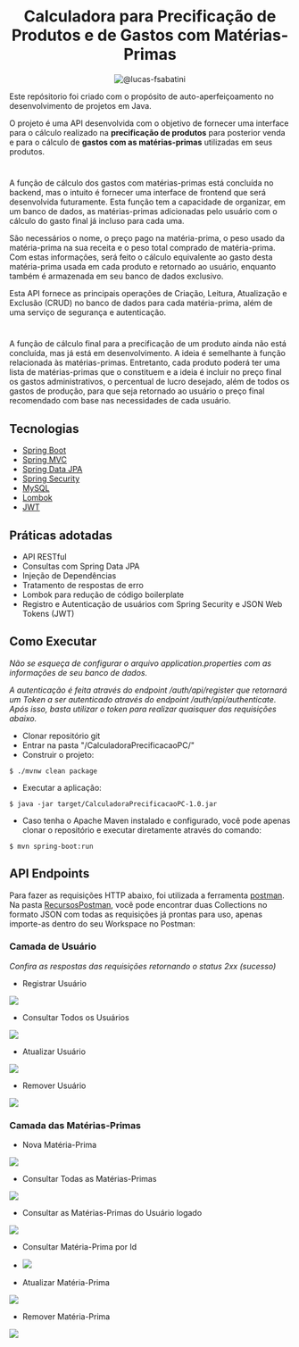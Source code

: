 <h1 align="center">
  Calculadora para Precificação de Produtos e de Gastos com Matérias-Primas
</h1>

<p align="center">
 <img src="https://img.shields.io/static/v1?label=LinkedIn&message=@lucas-frsabatini&color=0e76a8&labelColor=000000" alt="@lucas-fsabatini"/>
</p>

Este repósitorio foi criado com o propósito de auto-aperfeiçoamento no desenvolvimento de projetos em Java.

O projeto é uma API desenvolvida com o objetivo de fornecer uma interface para o cálculo realizado na **precificação de produtos** para posterior venda e para o cálculo de **gastos com as matérias-primas** utilizadas em seus produtos.
#
A função de cálculo dos gastos com matérias-primas está concluída no backend, mas o intuito é fornecer uma interface de frontend que será desenvolvida futuramente. Esta função tem a capacidade de organizar, em um banco de dados, as matérias-primas adicionadas pelo usuário com o cálculo do gasto final já incluso para cada uma.

São necessários o nome, o preço pago na matéria-prima, o peso usado da matéria-prima na sua receita e o peso total comprado de matéria-prima. Com estas informações, será feito o cálculo equivalente ao gasto desta matéria-prima usada em cada produto e retornado ao usuário, enquanto também é armazenada em seu banco de dados exclusivo.

Esta API fornece as principais operações de Criação, Leitura, Atualização e Exclusão (CRUD) no banco de dados para cada matéria-prima, além de uma serviço de segurança e autenticação.
#
A função de cálculo final para a precificação de um produto ainda não está concluída, mas já está em desenvolvimento. A ideia é semelhante à função relacionada às matérias-primas. Entretanto, cada produto poderá ter uma lista de matérias-primas que o constituem e a ideia é incluir no preço final os gastos administrativos, o percentual de lucro desejado, além de todos os gastos de produção, para que seja retornado ao usuário o preço final recomendado com base nas necessidades de cada usuário.

## Tecnologias
 
- [Spring Boot](https://spring.io/projects/spring-boot)
- [Spring MVC](https://docs.spring.io/spring-framework/reference/web/webmvc.html)
- [Spring Data JPA](https://spring.io/projects/spring-data-jpa)
- [Spring Security](https://spring.io/projects/spring-security)
- [MySQL](https://dev.mysql.com/downloads/)
- [Lombok](https://projectlombok.org/)
- [JWT](https://jwt.io/introduction)

## Práticas adotadas

- API RESTful
- Consultas com Spring Data JPA
- Injeção de Dependências
- Tratamento de respostas de erro
- Lombok para redução de código boilerplate
- Registro e Autenticação de usuários com Spring Security e JSON Web Tokens (JWT)

## Como Executar

*Não se esqueça de configurar o arquivo application.properties com as informações de seu banco de dados.*

*A autenticação é feita através do endpoint /auth/api/register que retornará um Token a ser autenticado através do endpoint /auth/api/authenticate. Após isso, basta utilizar o token para realizar quaisquer das requisições abaixo.*

- Clonar repositório git
- Entrar na pasta "/CalculadoraPrecificacaoPC/"
- Construir o projeto:
```
$ ./mvnw clean package
```
- Executar a aplicação:
```
$ java -jar target/CalculadoraPrecificacaoPC-1.0.jar
```

- Caso tenha o Apache Maven instalado e configurado, você pode apenas clonar o repositório e executar diretamente através do comando:

```
$ mvn spring-boot:run
```

## API Endpoints

Para fazer as requisições HTTP abaixo, foi utilizada a ferramenta [postman](https://www.postman.com/). Na pasta [RecursosPostman](https://github.com/LucasSabatini/CalculadoraParaPrecificacao/tree/master/RecursosPostman), você pode encontrar duas Collections no formato JSON com todas as requisições já prontas para uso, apenas importe-as dentro do seu Workspace no Postman:

### Camada de Usuário

*Confira as respostas das requisições retornando o status 2xx (sucesso)*

- Registrar Usuário

<img src="https://github.com/LucasSabatini/CalculadoraParaPrecificacao/blob/master/RecursosPostman/RegisterUser.png">

- Consultar Todos os Usuários

<img src="https://github.com/LucasSabatini/CalculadoraParaPrecificacao/blob/master/RecursosPostman/GetAllUsers.png">

- Atualizar Usuário

<img src="https://github.com/LucasSabatini/CalculadoraParaPrecificacao/blob/master/RecursosPostman/UpdateUser.png">

- Remover Usuário

<img src="https://github.com/LucasSabatini/CalculadoraParaPrecificacao/blob/master/RecursosPostman/DeleteUser.png">

### Camada das Matérias-Primas

- Nova Matéria-Prima

<img src="https://github.com/LucasSabatini/CalculadoraParaPrecificacao/blob/master/RecursosPostman/AddRawMaterial.png">

- Consultar Todas as Matérias-Primas

<img src="https://github.com/LucasSabatini/CalculadoraParaPrecificacao/blob/master/RecursosPostman/GetAllRawMaterials.png">

- Consultar as Matérias-Primas do Usuário logado

<img src="https://github.com/LucasSabatini/CalculadoraParaPrecificacao/blob/master/RecursosPostman/GetAllRawMaterialsOfUser.png">

- Consultar Matéria-Prima por Id

- <img src="https://github.com/LucasSabatini/CalculadoraParaPrecificacao/blob/master/RecursosPostman/GetRawMaterialById.png">

- Atualizar Matéria-Prima

<img src="https://github.com/LucasSabatini/CalculadoraParaPrecificacao/blob/master/RecursosPostman/UpdateRawMaterial.png">

- Remover Matéria-Prima

<img src="https://github.com/LucasSabatini/CalculadoraParaPrecificacao/blob/master/RecursosPostman/DeleteRawMaterial.png">
